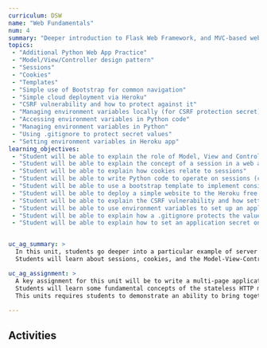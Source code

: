 ```yaml
---
curriculum: DSW
name: "Web Fundamentals"
num: 4
summary: "Deeper introduction to Flask Web Framework, and MVC-based web applications, intro to cloud deployment"
topics:
 - "Additional Python Web App Practice"
 - "Model/View/Controller design pattern"
 - "Sessions"
 - "Cookies"
 - "Templates" 
 - "Simple use of Bootstrap for common navigation"
 - "Simple cloud deployment via Heroku"
 - "CSRF vulnerability and how to protect against it"
 - "Managing environment variables locally (for CSRF protection secret)"
 - "Accessing environment variables in Python code"
 - "Managing environment variables in Python"
 - "Using .gitignore to protect secret values"
 - "Setting environment variables in Heroku app"
learning_objectives:
 - "Student will be able to explain the role of Model, View and Controller in an MVC web application"
 - "Student will be able to explain the concept of a session in a web application"
 - "Student will be able to explain how cookies relate to sessions"
 - "Student will be able to write Python code to operate on sessions (create/read value/update value/destroy) in a Flask web application"
 - "Student will be able to use a bootstrap template to implement consistent page design with common navigation and footers for a simple multi-page web application"
 - "Student will be able to deploy a simple website to the Heroku free tier"
 - "Student will be able to explain the CSRF vulnerability and how setting an application secret helps to mitigate the risk"
 - "Student will be able to use environment variables to set up an application secret for CSRF protection"
 - "Student will be able to explain how a .gitignore protects the value of the application secret from being exposed via github"
 - "Student will be able to explain how to set an application secret on a Heroku deployment"


uc_ag_summary: >
  In this unit, students go deeper into a particular example of server side web framework, in this case Python Flask.
  Students will learn about sessions, cookies, and the Model-View-Controller design pattern, and how to apply those concepts to build a multiple page application that maintains short-term server side state for a user session.

uc_ag_assignment: >
  A key assignment for this unit will be to write a multi-page application that maintains short-term server side state for a user-session across multiple web pages, and do to so in a way that avoids common security vulnerabilities.
  Students will learn some fundamental concepts of the stateless HTTP model, and how a stateful model (sessions) can be built on a stateless model.
  This units requires students to demonstrate an ability to bring together theory and practice to implement a useful and secure web application.
  
---
```



## Activities



